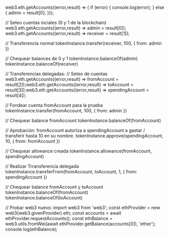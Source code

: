 web3.eth.getAccounts((error,result) => { if (error) { console.log(error); } else { admin = result[0]; }});

// Seteo cuentas inciales (0 y 1 de la blockchain)
web3.eth.getAccounts((error,result) => admin = result[0]);
web3.eth.getAccounts((error,result) => receiver = result[1]);

// Transferencia normal
tokenInstance.transfer(receiver, 100, { from: admin })

// Chequear balances de 0 y 1
tokenInstance.balanceOf(admin)
tokenInstance.balanceOf(receiver)


// Transferencias delegadas:
// Seteo de cuentas
web3.eth.getAccounts((error,result) => fromAccount = result[2]);web3.eth.getAccounts((error,result) => toAccount = result[3]);web3.eth.getAccounts((error,result) => spendingAccount = result[4]);

// Fondear cuenta fromAccount para la prueba
tokenInstance.transfer(fromAccount, 100, { from: admin })

// Chequear balance fromAccount
tokenInstance.balanceOf(fromAccount)

// Aprobación: fromAccount autoriza a spendingAccount a gastar / transferir hasta 10 en su nombre.
tokenInstance.approve(spendingAccount, 10, { from: fromAccount })

// Chequear allowance creada
tokenInstance.allowance(fromAccount, spendingAccount)

// Realizar Trransferencia delegada
tokenInstance.transferFrom(fromAccount, toAccount, 1, { from: spendingAccount })

// Chequear balance fromAccount y toAccount 
tokenInstance.balanceOf(fromAccount)
tokenInstance.balanceOf(toAccount)



// Probar web3 nuevo:
import web3 from 'web3';
const ethProvider = new web3(web3.givenProvider).eth;
const accounts = await ethProvider.requestAccounts();
const ethBalance = web3.utils.fromWei(await ethProvider.getBalance(accounts[0]), 'ether');
console.log(ethBalance);
